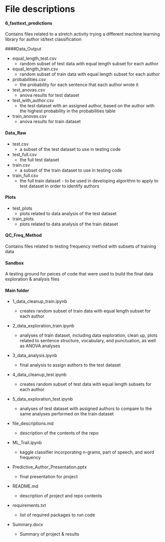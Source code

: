 # File descriptions

#### 6_fasttext_predictions

Contains files related to a stretch activity trying a different machine learning library for author id/text classification 



####Data_Output

* equal_length_test.csv
  * random subset of test data with equal length subset for each author
* equal_length_train.csv		
  * random subset of train data with equal length subset for each author
* probabilities.csv			
  * the probability for each sentence that each author wrote it
* test_anovas.csv				
  * anova results for test dataset
* test_with_author.csv		
  * the test dataset with an assigned author, based on the author with 								the highest probability in the probabilities table
* train_anovas.csv			
  * anova results for train dataset	



#### Data_Raw

* test.csv			
  * a subset of the test dataset to use in testing code
* test_full.csv			
  * the full test dataset
* train.csv			
  * a subset of the train dataset to use in testing code
* train_full.csv			
  * the full train dataset - to be used in developing algorithm to apply to test dataset in order to identify authors



#### Plots

* test_plots			
  * plots related to data analysis of the test dataset
* train_plots			
  * plots related to data analysis of the train dataset



#### QC_Freq_Method

Contains files related to testing frequency method with subsets of training data



#### Sandbox					

A testing ground for peices of code that were used to build the final data exploration & analysis files



#### Main folder

* 1_data_cleanup_train.ipynb		
  * creates random subset of train data with equal length subset for each author
* 2_data_exploration_train.ipynb		
  * analyses of train dataset, including data exploration, clean up, plots related to sentence structure, vocabulary, and punctuation, as well as ANOVA analyses
* 3_data_analysis.ipynb			
  * final analysis to assign authors to the test dataset
* 4_data_cleanup_test.ipynb		
  * creates random subset of test data with equal length subsets for each author 
* 5_data_exploration_test.ipynb		
  * analyses of test dataset with assigned authors to compare to the same analyses performed on the train dataset


* file_descriptions.md			
  * description of the contents of the repo
* ML_Trail.ipynb
  * kaggle classifier incorporating n-grams, part of speech, and word frequency
* Predictive_Author_Presentation.pptx	
  * final presentation for project
* README.md				
  * description of project and repo contents
* requirements.txt			
  * list of required packages to run code
* Summary.docx				
  * Summary of project & results



